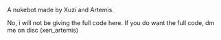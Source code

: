 A nukebot made by Xuzi and Artemis.

No, i will not be giving the full code here.
If you do want the full code, dm me on disc (xen_artemis)
